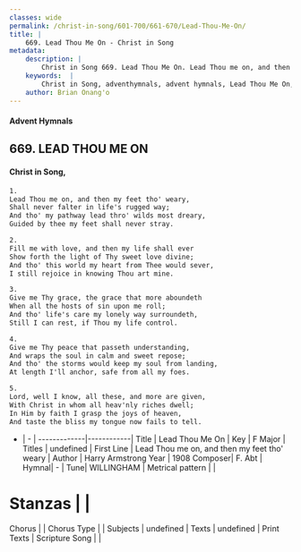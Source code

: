 ```yaml
---
classes: wide
permalink: /christ-in-song/601-700/661-670/Lead-Thou-Me-On/
title: |
    669. Lead Thou Me On - Christ in Song
metadata:
    description: |
        Christ in Song 669. Lead Thou Me On. Lead Thou me on, and then my feet tho' weary, Shall never falter in life's rugged way; And tho' my pathway lead thro' wilds most dreary, Guided by thee my feet shall never stray.
    keywords:  |
        Christ in Song, adventhymnals, advent hymnals, Lead Thou Me On, Lead Thou me on, and then my feet tho' weary. 
    author: Brian Onang'o
---
```


#### Advent Hymnals
## 669. LEAD THOU ME ON
####  Christ in Song,

```txt
1.
Lead Thou me on, and then my feet tho' weary,
Shall never falter in life's rugged way;
And tho' my pathway lead thro' wilds most dreary,
Guided by thee my feet shall never stray.

2.
Fill me with love, and then my life shall ever
Show forth the light of Thy sweet love divine;
And tho' this world my heart from Thee would sever,
I still rejoice in knowing Thou art mine.

3.
Give me Thy grace, the grace that more aboundeth
When all the hosts of sin upon me roll;
And tho' life's care my lonely way surroundeth,
Still I can rest, if Thou my life control.

4.
Give me Thy peace that passeth understanding,
And wraps the soul in calm and sweet repose;
And tho' the storms would keep my soul from landing,
At length I'll anchor, safe from all my foes.

5.
Lord, well I know, all these, and more are given,
With Christ in whom all heav'nly riches dwell;
In Him by faith I grasp the joys of heaven,
And taste the bliss my tongue now fails to tell.


```

- |   -  |
-------------|------------|
Title | Lead Thou Me On |
Key | F Major |
Titles | undefined |
First Line | Lead Thou me on, and then my feet tho' weary |
Author | Harry Armstrong
Year | 1908
Composer| F. Abt |
Hymnal|  - |
Tune| WILLINGHAM |
Metrical pattern | |
# Stanzas |  |
Chorus |  |
Chorus Type |  |
Subjects | undefined |
Texts | undefined |
Print Texts | 
Scripture Song |  |
    
